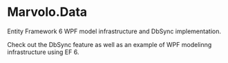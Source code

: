 # Marvolo.Data
Entity Framework 6 WPF model infrastructure and DbSync implementation.

Check out the DbSync feature as well as an example of WPF modelinng infrastructure using EF 6.
